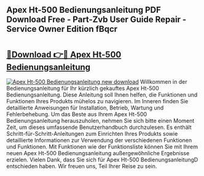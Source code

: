 ## Apex Ht-500 Bedienungsanleitung PDF Download Free - Part-Zvb User Guide Repair - Service Owner Edition fBqcr

# <h2><a href="http://df5u7qg.blite.top/?on=Apex+Ht-500+Bedienungsanleitung">🔗Download 👉🔴 Apex Ht-500 Bedienungsanleitung</a></h2>

[![Apex Ht-500 Bedienungsanleitung new download](https://i.imgur.com/lujVjoI.png)](http://df5u7qg.blite.top/?on=Apex+Ht-500+Bedienungsanleitung)
Willkommen in der Bedienungsanleitung für Ihr kürzlich gekauftes Apex Ht-500 Bedienungsanleitung. Diese Anleitung soll Ihnen helfen, die Funktionen und Funktionen Ihres Produkts mühelos zu navigieren. Im Inneren finden Sie detaillierte Anweisungen für Installation, Betrieb, Wartung und Fehlerbehebung. Um das Beste aus Ihrem Apex Ht-500 Bedienungsanleitung herauszuholen, nehmen Sie sich bitte einen Moment Zeit, um dieses umfassende Benutzerhandbuch durchzulesen. Es enthält Schritt-für-Schritt-Anleitungen zum Einrichten Ihres Produkts sowie detaillierte Informationen zur Verwendung der verschiedenen Funktionen und Funktionen. Mit Funktionen wie der Funktionsliste können Sie mit Ihrem neuen Apex Ht-500 Bedienungsanleitung außergewöhnliche Ergebnisse erzielen. Vielen Dank, dass Sie sich für Apex Ht-500 BedienungsanleitungD entschieden haben. Wir freuen uns, Teil Ihrer Reise zu sein.
